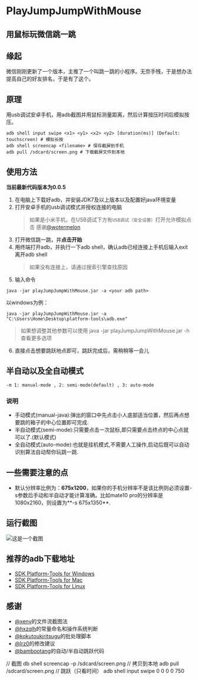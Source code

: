 # PlayJumpJumpWithMouse
用鼠标玩微信跳一跳
---
## 缘起
微信刚刚更新了一个版本，主推了一个叫跳一跳的小程序。无奈手残，于是想办法提高自己的好友排名，于是有了这个。

## 原理
用usb调试安卓手机，用adb截图并用鼠标测量距离，然后计算按压时间后模拟按压。
```
adb shell input swipe <x1> <y1> <x2> <y2> [duration(ms)] (Default: touchscreen) # 模拟长按
adb shell screencap <filename> # 保存截屏到手机
adb pull /sdcard/screen.png # 下载截屏文件到本地
```

## 使用方法 
**当前最新代码版本为0.0.5**
1. 在电脑上下载好adb，并安装JDK7及以上版本以及配置好java环境变量
2. 打开安卓手机的usb调试模式并授权连接的电脑
   >  如果是小米手机，在USB调试下方有``USB调试（安全设置）``打开允许模拟点击 感谢[@wotermelon](https://github.com/wotermelon)
3. 打开微信跳一跳，并**点击开始**
4. 用终端打开adb，并执行一下adb shell，确认adb已经连接上手机后输入exit离开adb shell
   > 如果没有连接上，请通过搜索引擎查找原因
5. 输入命令
```
java -jar playJumpJumpWithMouse.jar -a <your adb path>
```
以windows为例：
```
java -jar playJumpJumpWithMouse.jar -a "C:\Users\Home\Desktop\platform-tools\adb.exe"
```
   > 如果想调整其他参数可以使用 java -jar playJumpJumpWithMouse.jar -h 查看更多选项
6. 直接点击想要跳跃地点即可，跳跃完成后，需稍稍等一会儿

## 半自动以及全自动模式

```
-m 1: manual-mode , 2: semi-mode(default) , 3: auto-mode 
```
### 说明
* 手动模式(manual-java):弹出的窗口中先点击小人底部适当位置，然后再点想要跳的箱子的中心位置即可完成.
* 半自动模式(semi-mode):只需要点击一次鼠标,即只需要点击终点的中心点就可以了.(默认模式)
* 全自动模式(auto-mode):也就是挂机模式,不需要人工操作,启动后既可以自动识别算法自动帮你玩跳一跳.

## 一些需要注意的点
* 默认分辨率比例为：**675x1200**，如果你的手机分辨率不是该比例则必须设置-s参数后手动和半自动才能计算准确。比如mate10 pro的分辨率是1080x2160，则设置为**-s 675x1350**.

## 运行截图
![这是一个截图](https://github.com/easyworld/PlayJumpJumpWithMouse/raw/master/screenshot.png)

## 推荐的adb下载地址
* [SDK Platform-Tools for Windows](https://dl.google.com/android/repository/platform-tools-latest-windows.zip)
* [SDK Platform-Tools for Mac](https://dl.google.com/android/repository/platform-tools-latest-darwin.zip)
* [SDK Platform-Tools for Linux](https://dl.google.com/android/repository/platform-tools-latest-linux.zip)

## 感谢

* [@xenv](https://github.com/xenv)的文件流截图法
* [@hxzqlh](https://github.com/hxzqlh)的常量命名和操作系统判断
* [@kokutoukiritsugu](https://github.com/kokutoukiritsugu)的批处理脚本
* [@lrz0](https://github.com/lrz0)的修改建议
* [@bambootang](https://github.com/bambootang)的自动/半自动跳跃代码


// 截图
db shell screencap -p /sdcard/screen.png
// 拷贝到本地
adb pull /sdcard/screen.png
// 跳跃（只看时间）
adb shell input swipe 0 0 0 0 750
